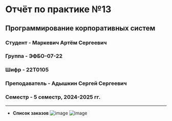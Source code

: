 # Отчёт по практике №13

## Программирование корпоративных систем

### Студент - **Маркевич Артём Сергеевич**

### Группа - **ЭФБО-07-22**

### Шифр - **22Т0105**

### Преподаватель - **Адышкин Сергей Сергеевич**

### Семестр - 5 семестр, 2024-2025 гг.

---

- **Список заказов**
![image](https://github.com/user-attachments/assets/31b044f4-bf10-4826-aa49-a1531d9ddcfa)
![image](https://github.com/user-attachments/assets/123198e2-cf05-4f52-b5a6-12712587b349)
